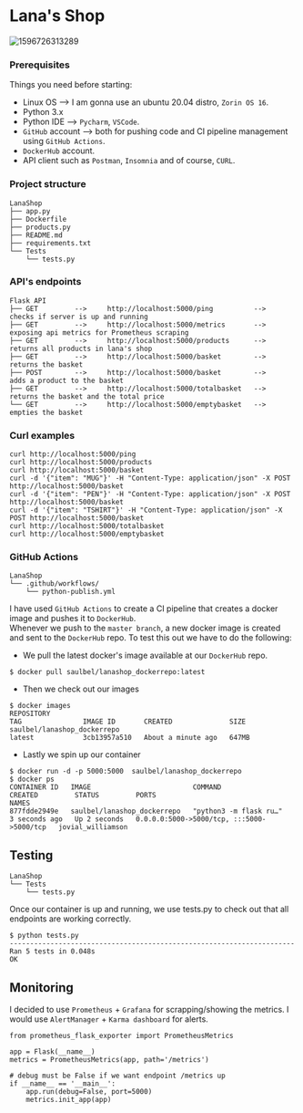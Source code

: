 # Lana's Shop
![1596726313289](https://user-images.githubusercontent.com/97754610/149635896-75c064af-ea96-43c1-b481-e1ab8b463dad.jpg)

### Prerequisites
Things you need before starting:
* Linux OS --> I am gonna use an ubuntu 20.04 distro, `Zorin OS 16`.
* Python 3.x
* Python IDE --> `Pycharm`, `VSCode`.
* `GitHub` account --> both for pushing code and CI pipeline management using `GitHub Actions`.
* `DockerHub` account.
* API client such as `Postman`, `Insomnia` and of course, `CURL`.

### Project structure
```
LanaShop
├── app.py
├── Dockerfile
├── products.py
├── README.md
├── requirements.txt
└── Tests
    └── tests.py
```

### API's endpoints
```
Flask API
├── GET         -->     http://localhost:5000/ping          -->      checks if server is up and running
├── GET         -->     http://localhost:5000/metrics       -->      exposing api metrics for Prometheus scraping
├── GET         -->     http://localhost:5000/products      -->      returns all products in lana's shop
├── GET         -->     http://localhost:5000/basket        -->      returns the basket
├── POST        -->     http://localhost:5000/basket        -->      adds a product to the basket
├── GET         -->     http://localhost:5000/totalbasket   -->      returns the basket and the total price
└── GET         -->     http://localhost:5000/emptybasket   -->      empties the basket   
```

### Curl examples
```
curl http://localhost:5000/ping
curl http://localhost:5000/products
curl http://localhost:5000/basket
curl -d '{"item": "MUG"}' -H "Content-Type: application/json" -X POST http://localhost:5000/basket
curl -d '{"item": "PEN"}' -H "Content-Type: application/json" -X POST http://localhost:5000/basket
curl -d '{"item": "TSHIRT"}' -H "Content-Type: application/json" -X POST http://localhost:5000/basket
curl http://localhost:5000/totalbasket
curl http://localhost:5000/emptybasket
```

### GitHub Actions
```
LanaShop
└── .github/workflows/
    └── python-publish.yml
```
I have used `GitHub Actions` to create a CI pipeline that creates a docker image and pushes it to `DockerHub`.<br/>
Whenever we push to the `master branch`, a new docker image is created and sent to the `DockerHub` repo.
To test this out we have to do the following: <br/>
- We pull the latest docker's image available at our `DockerHub` repo.
```
$ docker pull saulbel/lanashop_dockerrepo:latest
```
- Then we check out our images
```
$ docker images
REPOSITORY                                                          TAG               IMAGE ID       CREATED              SIZE
saulbel/lanashop_dockerrepo                                         latest            3cb13957a510   About a minute ago   647MB
```
- Lastly we spin up our container
```
$ docker run -d -p 5000:5000  saulbel/lanashop_dockerrepo
$ docker ps
CONTAINER ID   IMAGE                         COMMAND                  CREATED         STATUS         PORTS                                       NAMES
877fdde2949e   saulbel/lanashop_dockerrepo   "python3 -m flask ru…"   3 seconds ago   Up 2 seconds   0.0.0.0:5000->5000/tcp, :::5000->5000/tcp   jovial_williamson
```

## Testing
```
LanaShop
└── Tests
    └── tests.py
```
Once our container is up and running, we use tests.py to check out that all endpoints are working correctly.
```
$ python tests.py 
----------------------------------------------------------------------
Ran 5 tests in 0.048s
OK
```

## Monitoring
I decided to use `Prometheus` + `Grafana` for scrapping/showing the metrics. I would use `AlertManager` + `Karma dashboard` for alerts.
```
from prometheus_flask_exporter import PrometheusMetrics

app = Flask(__name__)
metrics = PrometheusMetrics(app, path='/metrics')

# debug must be False if we want endpoint /metrics up 
if __name__ == '__main__':
    app.run(debug=False, port=5000)
    metrics.init_app(app)
```
